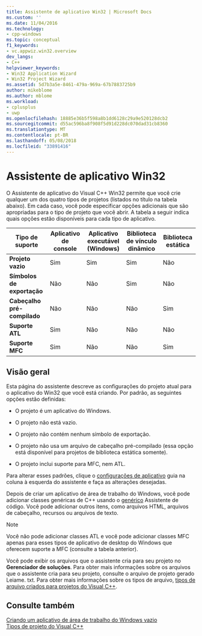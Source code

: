 ```yaml
---
title: Assistente de aplicativo Win32 | Microsoft Docs
ms.custom: ''
ms.date: 11/04/2016
ms.technology:
- cpp-windows
ms.topic: conceptual
f1_keywords:
- vc.appwiz.win32.overview
dev_langs:
- C++
helpviewer_keywords:
- Win32 Application Wizard
- Win32 Project Wizard
ms.assetid: 5d7b3a5e-8461-479a-969a-67b7883725b9
author: mikeblome
ms.author: mblome
ms.workload:
- cplusplus
- uwp
ms.openlocfilehash: 18885e36b5f598a8b1dd6128c29a9e520128dcb2
ms.sourcegitcommit: d55ac596ba8f908f5d91d228dc070dad31cb8360
ms.translationtype: MT
ms.contentlocale: pt-BR
ms.lasthandoff: 05/08/2018
ms.locfileid: "33891416"
---
```

# <a name="win32-application-wizard"></a>Assistente de aplicativo Win32
O Assistente de aplicativo do Visual C++ Win32 permite que você crie qualquer um dos quatro tipos de projetos (listados no título na tabela abaixo). Em cada caso, você pode especificar opções adicionais que são apropriadas para o tipo de projeto que você abrir. A tabela a seguir indica quais opções estão disponíveis para cada tipo de aplicativo.  
  
|Tipo de suporte|Aplicativo de console|Aplicativo executável (Windows)|Biblioteca de vínculo dinâmico|Biblioteca estática|  
|---------------------|-------------------------|----------------------------------------|---------------------------|--------------------|  
|**Projeto vazio**|Sim|Sim|Sim|Não|  
|**Símbolos de exportação**|Não|Não|Sim|Não|  
|**Cabeçalho pré-compilado**|Não|Não|Não|Sim|  
|**Suporte ATL**|Sim|Não|Não|Não|  
|**Suporte MFC**|Sim|Não|Não|Sim|  
  
## <a name="overview"></a>Visão geral  
 Esta página do assistente descreve as configurações do projeto atual para o aplicativo do Win32 que você está criando. Por padrão, as seguintes opções estão definidas:  
  
-   O projeto é um aplicativo do Windows.  
  
-   O projeto não está vazio.  
  
-   O projeto não contém nenhum símbolo de exportação.  
  
-   O projeto não usa um arquivo de cabeçalho pré-compilado (essa opção está disponível para projetos de biblioteca estática somente).  
  
-   O projeto inclui suporte para MFC, nem ATL.  
  
 Para alterar esses padrões, clique o [configurações de aplicativo](../windows/application-settings-win-32-project-wizard.md) guia na coluna à esquerda do assistente e faça as alterações desejadas.  
  
 Depois de criar um aplicativo de área de trabalho do Windows, você pode adicionar classes genéricas de C++ usando o [genérico](../ide/generic-cpp-class-wizard.md) Assistente de código. Você pode adicionar outros itens, como arquivos HTML, arquivos de cabeçalho, recursos ou arquivos de texto.  
  
> [!NOTE]
>  Você não pode adicionar classes ATL e você pode adicionar classes MFC apenas para esses tipos de aplicativo de desktop do Windows que oferecem suporte a MFC (consulte a tabela anterior).  
  
 Você pode exibir os arquivos que o assistente cria para seu projeto no **Gerenciador de soluções**. Para obter mais informações sobre os arquivos que o assistente cria para seu projeto, consulte o arquivo de projeto gerado Leiame. txt. Para obter mais informações sobre os tipos de arquivo, [tipos de arquivo criados para projetos do Visual C++](../ide/file-types-created-for-visual-cpp-projects.md).  
  
## <a name="see-also"></a>Consulte também  
 [Criando um aplicativo de área de trabalho do Windows vazio](../windows/creating-an-empty-windows-desktop-application.md)   
 [Tipos de projeto do Visual C++](../ide/visual-cpp-project-types.md)